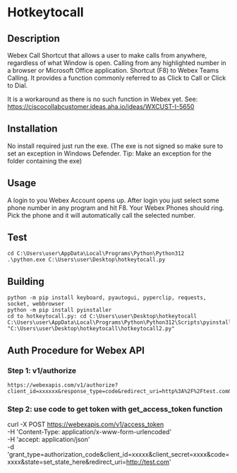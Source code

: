 # Hotkeytocall
## Description
Webex Call Shortcut that allows a user to make calls from anywhere, regardless
of what Window is open. Calling from any highlighted number in a browser or
Microsoft Office application. Shortcut (F8) to Webex Teams Calling.
It provides a function commonly referred to as Click to Call or Click to Dial.

It is a workaround as there is no such function in Webex yet. See:
https://ciscocollabcustomer.ideas.aha.io/ideas/WXCUST-I-5650

## Installation
No install required just run the exe. (The exe is not signed so make sure to set
an exception in Windows Defender. Tip: Make an exception for the folder
containing the exe)

## Usage
A login to you Webex Account opens up. After login you just select some phone
number in any program and hit F8. Your Webex Phones should ring. Pick the phone
and it will automatically call the selected number.

## Test
```
cd C:\Users\user\AppData\Local\Programs\Python\Python312
.\python.exe C:\Users\user\Desktop\hotkeytocall.py
```

## Building
```
python -m pip install keyboard, pyautogui, pyperclip, requests, socket, webbrowser
python -m pip install pyinstaller
cd to hotkeytocall.py: cd C:\Users\user\Desktop\hotkeytocall
C:\Users\user\AppData\Local\Programs\Python\Python312\Scripts\pyinstaller "C:\Users\user\Desktop\hotkeytocall\hotkeytocall2.py"
```

## Auth Procedure for Webex API
### Step 1: v1/authorize
```
https://webexapis.com/v1/authorize?client_id=xxxxxx&response_type=code&redirect_uri=http%3A%2F%2Ftest.com&scope=spark%3Acalls_write%20spark%3Aall%20spark%3Akms%20spark%3Acalls_read&state=set_state_here
```
### Step 2: use code to get token with get_access_token function
curl -X POST https://webexapis.com/v1/access_token \
-H 'Content-Type: application/x-www-form-urlencoded' \
-H 'accept: application/json' \
-d 'grant_type=authorization_code&client_id=xxxxx&client_secret=xxxx&code=xxxx&state=set_state_here&redirect_uri=http://test.com'
```
